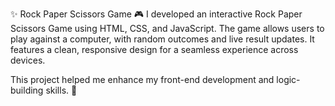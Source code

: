 ✨ Rock Paper Scissors Game 🎮
I developed an interactive Rock Paper Scissors Game using HTML, CSS, and JavaScript. The game allows users to play against a computer, with random outcomes and live result updates. It features a clean, responsive design for a seamless experience across devices.

This project helped me enhance my front-end development and logic-building skills. 🚀
